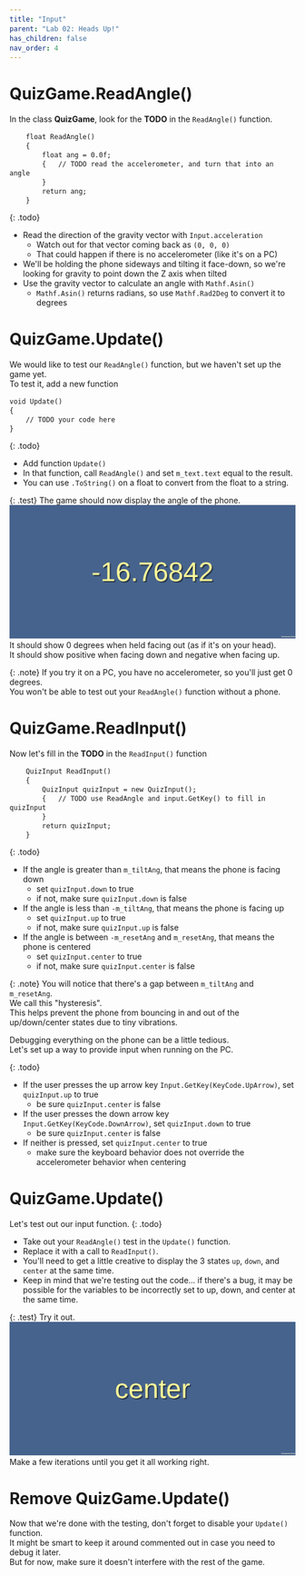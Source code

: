 ```yaml
---
title: "Input"
parent: "Lab 02: Heads Up!"
has_children: false
nav_order: 4
---
```


# QuizGame.ReadAngle()
In the class **QuizGame**, look for the **TODO** in the `ReadAngle()` function.
```
    float ReadAngle()
    {
        float ang = 0.0f;
        {   // TODO read the accelerometer, and turn that into an angle
        }
        return ang;
    }
```

{: .todo}
* Read the direction of the gravity vector with `Input.acceleration`
    * Watch out for that vector coming back as `(0, 0, 0)`
    * That could happen if there is no accelerometer (like it's on a PC)
* We'll be holding the phone sideways and tilting it face-down, so we're looking for gravity to point down the Z axis when tilted
* Use the gravity vector to calculate an angle with `Mathf.Asin()`
    * `Mathf.Asin()` returns radians, so use `Mathf.Rad2Deg` to convert it to degrees

# QuizGame.Update()
We would like to test our `ReadAngle()` function, but we haven't set up the game yet.\
To test it, add a new function
```
void Update()
{
    // TODO your code here
}
```

{: .todo}
* Add function `Update()`
* In that function, call `ReadAngle()` and set `m_text.text` equal to the result.
* You can use `.ToString()` on a float to convert from the float to a string.

{: .test}
The game should now display the angle of the phone.\
![Test Angle](images/lab02/angle.jpg "Test Angle")
It should show 0 degrees when held facing out (as if it's on your head).\
It should show positive when facing down and negative when facing up.

{: .note}
If you try it on a PC, you have no accelerometer, so you'll just get 0 degrees.\
You won't be able to test out your `ReadAngle()` function without a phone.

# QuizGame.ReadInput()
Now let's fill in the **TODO** in the `ReadInput()` function
```
    QuizInput ReadInput()
    {
        QuizInput quizInput = new QuizInput();
        {   // TODO use ReadAngle and input.GetKey() to fill in quizInput
        }
        return quizInput;
    }
```

{: .todo}
* If the angle is greater than `m_tiltAng`, that means the phone is facing down
    * set `quizInput.down` to true
    * if not, make sure  `quizInput.down` is false
* If the angle is less than `-m_tiltAng`, that means the phone is facing up
    * set `quizInput.up` to true
    * if not, make sure  `quizInput.up` is false
* If the angle is between `-m_resetAng` and `m_resetAng`, that means the phone is centered
    * set `quizInput.center` to true
    * if not, make sure  `quizInput.center` is false

{: .note}
You will notice that there's a gap between `m_tiltAng` and `m_resetAng`.\
We call this "hysteresis".\
This helps prevent the phone from bouncing in and out of the up/down/center states due to tiny vibrations.

Debugging everything on the phone can be a little tedious.\
Let's set up a way to provide input when running on the PC.

{: .todo}
* If the user presses the up arrow key `Input.GetKey(KeyCode.UpArrow)`, set `quizInput.up` to true
    * be sure `quizInput.center` is false
* If the user presses the down arrow key `Input.GetKey(KeyCode.DownArrow)`, set `quizInput.down` to true
    * be sure `quizInput.center` is false
* If neither is pressed, set `quizInput.center` to true
    * make sure the keyboard behavior does not override the accelerometer behavior when centering

# QuizGame.Update()
Let's test out our input function.
{: .todo}
* Take out your `ReadAngle()` test in the `Update()` function.
* Replace it with a call to `ReadInput()`.
* You'll need to get a little creative to display the 3 states `up`, `down`, and `center` at the same time.
* Keep in mind that we're testing out the code... if there's a bug, it may be possible for the variables to be incorrectly set to up, down, and center at the same time.

{: .test}
Try it out.\
![Test Input](images/lab02/input.jpg "Test Input")
Make a few iterations until you get it all working right.

# Remove QuizGame.Update()
Now that we're done with the testing, don't forget to disable your `Update()` function.\
It might be smart to keep it around commented out in case you need to debug it later.\
But for now, make sure it doesn't interfere with the rest of the game.